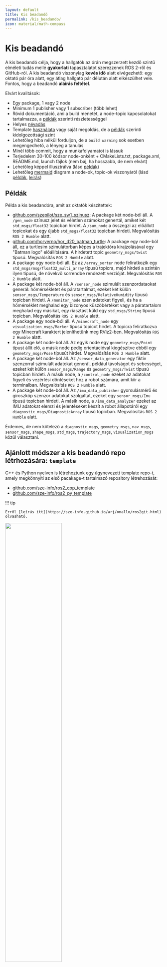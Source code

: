 ```yaml
---
layout: default
title: Kis beadandó
permalink: /kis_beadando/
icon: material/math-compass
---
```


# Kis beadandó

A kis beadandó célja, hogy a hallgatók az órán megszerzett kezdő szintű elméleti tudás mellé **gyakorlati** tapasztalatot szerezzenek ROS 2-ről és GitHub-ról. A kis beadandó viszonylag **kevés idő** alatt elvégezhető: egy oktató pár óra alatt, egy átlag hallgató pár délután alatt elkészülhet vele. Fontos, hogy a beadandó **aláírás feltétel**.

Elvárt kvalitások:
- Egy package, 1 vagy 2 node
- Minimum 1 publisher vagy 1 subscriber (több lehet)
- Rövid dokumentáció, ami a build menetét, a node-topic kapcsolatokat tartalmazza, a [példák](#példák) szerinti részletességgel
- Helyes [névadás](#repo-neve) 
- Template [használata](#ajánlott-módszer-a-kis-beadandó-repo-létrhozására-template) vagy saját megoldás, de a [példák](#példák) szerinti kidolgozottsági szint
- Lehetőleg hiba nélkül forduljon, de a `build warning` sok esetben megengedhető, a lényeg a tanulás
- Minél több commit, hogy a munkafolyamatot is lássuk
- Terjedelem 30-100 kódsor node-onként + CMakeLists.txt, package.xml, README.md, launch fájlok (nem baj, ha hosszabb, de nem elvárt)
- Lehetőleg képpel illusztrálva (lásd [példák](#példák))
- Lehetőleg [mermaid](https://mermaid.js.org/intro/) diagram a node-ok, topic-ok viszonyáról (lásd [példák](#példák), [leírás](https://sze-info.github.io/arj/onallo/mermaid.html)) 


## Példák

Példa a kis beadandóra, amit az oktatók készítettek:

- [github.com/szepilot/sze_sw1_szinusz](https://github.com/szepilot/sze_sw1_szinusz): A package két node-ból áll. A `/gen_node` színusz jelet és véletlen számokat genertál, amiket két `std_msgs/float32` topicban hirdet. A `/sum_node` a összegzi az előállott topicokat és egy újabb `std_msgs/float32` topicban hirdeti. Megvalósítás `ROS 2 Humble` alatt.
- [github.com/horverno/hor_d20_batman_turtle](https://github.com/horverno/hor_d20_batman_turtle): A package egy node-ból áll, ez a turtlesim szimulátorban képes a trajektóra kirajzolásával egy "Batman logo" előállítására. A hirdetett topic `geometry_msgs/twist` típusú. Megvalósítás `ROS 2 Humble` alatt.
- A package egy node-ból áll. Ez az `/array_sorter` node feliratkozik egy `std_msgs/msg/float32_multi_array` típusú topicra, majd hirdeti a szintén ilyen típusú, de növekvő sorrendbe rendezett verzióját. Megvalósítás `ROS 2 Humble` alatt.
- A package két node-ból áll. A `/sensor_node` szimulált szenzordataokat generál: hőmérsékletet és páratartalmat, ezeket két külön `sensor_msgs/Temperature` és `sensor_msgs/RelativeHumidity` típusú topicban hirdeti. A `/monitor_node` ezen adatokat figyeli, és ha a hőmérséklet meghalad egy bizonyos küszöbértéket vagy a páratartalom meghalad egy másikat, egy riasztást küld egy `std_msgs/String` típusú topicban. Megvalósítás `ROS 2 Humble` alatt.
- A package egy node-ból áll. A `/minecraft_node` egy `visualization_msgs/Marker` típusú topicot hirdet. A topicra feliratkozva egy Minecraft karaktert jeleníthetünk meg RViz2-ben. Megvalósítás `ROS 2 Humble` alatt.
- A package két node-ból áll. Az egyik node egy `geometry_msgs/Point` típust állít elő, a másik node pedig orientációval kiegészítve ebből egy `geometry_msgs/Pose` típusút hirdet. Megvalósítás `ROS 2 Humble` alatt.
- A package két node-ból áll. Az `/sensor_data_generator` egy fiktív szenzorral szimulált adatokat generál, például távolságot és sebességet, ezeket két külön `sensor_msgs/Range` és `geometry_msgs/Twist` típusú topicban hirdeti. A másik node, a `/control_node` ezeket az adatokat figyeli és vezérlési döntéseket hoz a robot számára, amit kiír a terminalban. Megvalósítás `ROS 2 Humble` alatt.
- A package két node-ból áll. Az `/imu_data_publisher` gyorsulásmérő és giroszkóp szenzor adatokat szolgáltat, ezeket egy `sensor_msgs/Imu` típusú topicban hirdeti. A másik node, a `/imu_data_analyzer` ezeket az IMU adatokat elemzi és jelentéseket készít a robot állapotáról egy `diagnostic_msgs/DiagnosticArray` típusú topicban. Megvalósítás `ROS 2 Humble` alatt.


Érdemes, de nem kötelező a `diagnostic_msgs`, `geometry_msgs`, `nav_msgs`, `sensor_msgs`, `shape_msgs`, `std_msgs`, `trajectory_msgs`, `visualization_msgs` közül választani.

## Ajánlott módszer a kis beadandó repo létrhozására: `template`

C++ és Python nyelven is létrehoztunk egy úgynevezett template repo-t, amely megkönnyíti az első pacakage-t tartalmazó repository létrehozását:

- [github.com/sze-info/ros2_cpp_template](https://github.com/sze-info/ros2_cpp_template)
- [github.com/sze-info/ros2_py_template](https://github.com/sze-info/ros2_py_template)

!!! tip

    Erről [leírás itt](https://sze-info.github.io/arj/onallo/ros2git.html) olvasható.

<img src="https://raw.githubusercontent.com/sze-info/ros2_cpp_template/main/img/use_this_template01.png" width="60%" />


# Repo neve
- A repository neve a következő mintát kövesse: `VVV_NNN_opcionalis`, ahol
  - a `VVV` a vezetéknév első 3 karaktere
  - az `NNN` a neptunkód első 3 karaktere
  - az `opcionalis` pedig opcionális kiegészítés
  - a fentieket alulvonás `_` karakter válassza el és kisbetű legyen mindenhol
- Pl: Szabó István, F99AXW neptunkóddal egy véletlenszámmal foglakozó kis beadandójának url-je lehet pl: `github.com/szaboistvan/sza_f99_random`. 